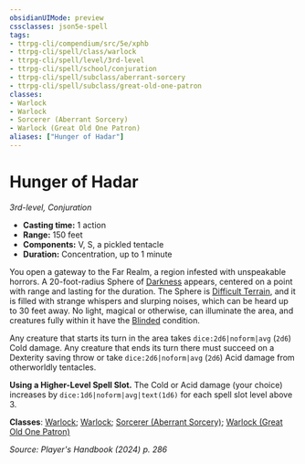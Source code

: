 ```yaml
---
obsidianUIMode: preview
cssclasses: json5e-spell
tags:
- ttrpg-cli/compendium/src/5e/xphb
- ttrpg-cli/spell/class/warlock
- ttrpg-cli/spell/level/3rd-level
- ttrpg-cli/spell/school/conjuration
- ttrpg-cli/spell/subclass/aberrant-sorcery
- ttrpg-cli/spell/subclass/great-old-one-patron
classes:
- Warlock
- Warlock
- Sorcerer (Aberrant Sorcery)
- Warlock (Great Old One Patron)
aliases: ["Hunger of Hadar"]
---
```

# Hunger of Hadar
*3rd-level, Conjuration*  

- **Casting time:** 1 action
- **Range:** 150 feet
- **Components:** V, S, a pickled tentacle
- **Duration:** Concentration, up to 1 minute

You open a gateway to the Far Realm, a region infested with unspeakable horrors. A 20-foot-radius Sphere of [Darkness](3-Compendium/rules/variant-rules/darkness-xphb.md) appears, centered on a point with range and lasting for the duration. The Sphere is [Difficult Terrain](3-Compendium/rules/variant-rules/difficult-terrain-xphb.md), and it is filled with strange whispers and slurping noises, which can be heard up to 30 feet away. No light, magical or otherwise, can illuminate the area, and creatures fully within it have the [Blinded](3-Compendium/rules/conditions.md#Blinded) condition.

Any creature that starts its turn in the area takes `dice:2d6|noform|avg` (`2d6`) Cold damage. Any creature that ends its turn there must succeed on a Dexterity saving throw or take `dice:2d6|noform|avg` (`2d6`) Acid damage from otherworldly tentacles.

**Using a Higher-Level Spell Slot.** The Cold or Acid damage (your choice) increases by `dice:1d6|noform|avg|text(1d6)` for each spell slot level above 3.

**Classes**: [Warlock](list-spells-classes-warlock); [Warlock](list-spells-classes-warlock); [Sorcerer (Aberrant Sorcery)](list-spells-classes-sorcerer-xphb-aberrant-sorcery-xphb); [Warlock (Great Old One Patron)](list-spells-classes-warlock-xphb-great-old-one-patron-xphb)

*Source: Player's Handbook (2024) p. 286*